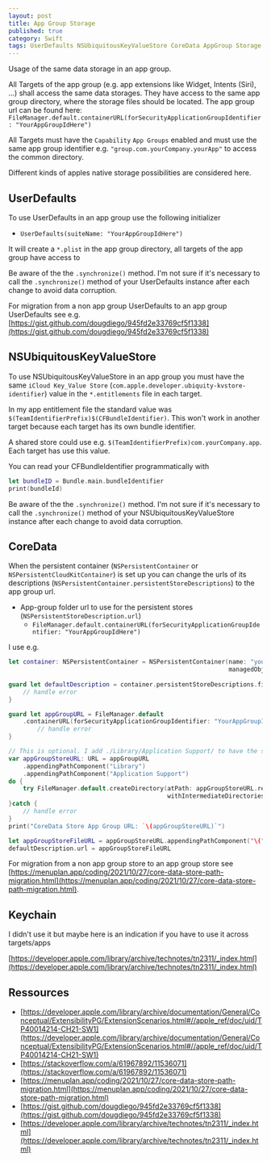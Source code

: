 ```yaml
---
layout: post
title: App Group Storage
published: true
category: Swift
tags: UserDefaults NSUbiquitousKeyValueStore CoreData AppGroup Storage
---
```




Usage of the same data storage in an app group.

All Targets of the app group (e.g. app extensions like Widget, Intents (Siri), ...) shall access the same data storages.
They have access to the same app group directory, where the storage files should be located. The app group url can be found here: `FileManager.default.containerURL(forSecurityApplicationGroupIdentifier: "YourAppGroupIdHere")`

All Targets must have the `Capability` `App Groups` enabled and must use the same app group identifier e.g. `"group.com.yourCompany.yourApp"` to access the common directory.

Different kinds of apples native storage possibilities are considered here.



## UserDefaults

To use UserDefaults in an app group use the following initializer

- `UserDefaults(suiteName: "YourAppGroupIdHere")`

It will create a `*.plist` in the app group directory, all targets of the app group have access to

Be aware of the the `.synchronize()` method. I'm not sure if it's necessary to call the `.synchronize()` method of your UserDefaults instance after each change to avoid data corruption.

For migration from a non app group UserDefaults to an app group UserDefaults see e.g. [https://gist.github.com/dougdiego/945fd2e33769cf5f1338](https://gist.github.com/dougdiego/945fd2e33769cf5f1338)



## NSUbiquitousKeyValueStore

To use NSUbiquitousKeyValueStore in an app group you must have the same `iCloud Key_Value Store` (`com.apple.developer.ubiquity-kvstore-identifier`) value in the `*.entitlements` file in each target.

In my app entitlement file the standard value was
`$(TeamIdentifierPrefix)$(CFBundleIdentifier)`. This won't work in another target because each target has its own bundle identifier. 

A shared store could use e.g. `$(TeamIdentifierPrefix)com.yourCompany.app`. Each target has use this value.

You can read your CFBundleIdentifier programmatically with 
```swift
let bundleID = Bundle.main.bundleIdentifier
print(bundleId)
```


Be aware of the the `.synchronize()` method. I'm not sure if it's necessary to call the `.synchronize()` method of your NSUbiquitousKeyValueStore instance after each change to avoid data corruption.



## CoreData

When the persistent container (`NSPersistentContainer` or `NSPersistentCloudKitContainer`) is set up you can change the urls of its descriptions (`NSPersistentContainer.persistentStoreDescriptions`) to the app group url.

- App-group folder url to use for the persistent stores (`NSPersistentStoreDescription.url`)
    - `FileManager.default.containerURL(forSecurityApplicationGroupIdentifier: "YourAppGroupIdHere")`

I use e.g. 
 
```swift 
let container: NSPersistentContainer = NSPersistentContainer(name: "yourDataModelName",
                                                             managedObjectModel: yourDataModel)
                                                            
guard let defaultDescription = container.persistentStoreDescriptions.first else {
    // handle error
}

guard let appGroupURL = FileManager.default
    .containerURL(forSecurityApplicationGroupIdentifier: "YourAppGroupId") else {
        // handle error
}

// This is optional. I add ./Library/Application Support/ to have the same structure as in the app sandbox
var appGroupStoreURL: URL = appGroupURL
    .appendingPathComponent("Library")
    .appendingPathComponent("Application Support")
do {
    try FileManager.default.createDirectory(atPath: appGroupStoreURL.relativePath,
                                            withIntermediateDirectories: true)
}catch {
    // handle error
}
print("CoreData Store App Group URL: `\(appGroupStoreURL)`")

let appGroupStoreFileURL = appGroupStoreURL.appendingPathComponent("\("yourDataModelName")_private.sqlite")
defaultDescription.url = appGroupStoreFileURL
```


For migration from a non app group store to an app group store see [https://menuplan.app/coding/2021/10/27/core-data-store-path-migration.html](https://menuplan.app/coding/2021/10/27/core-data-store-path-migration.html).


## Keychain

I didn't use it but maybe here is an indication if you have to use it across targets/apps

[https://developer.apple.com/library/archive/technotes/tn2311/_index.html](https://developer.apple.com/library/archive/technotes/tn2311/_index.html)


## Ressources
- [https://developer.apple.com/library/archive/documentation/General/Conceptual/ExtensibilityPG/ExtensionScenarios.html#//apple_ref/doc/uid/TP40014214-CH21-SW1](https://developer.apple.com/library/archive/documentation/General/Conceptual/ExtensibilityPG/ExtensionScenarios.html#//apple_ref/doc/uid/TP40014214-CH21-SW1)
- [https://stackoverflow.com/a/61967892/11536071](https://stackoverflow.com/a/61967892/11536071)
- [https://menuplan.app/coding/2021/10/27/core-data-store-path-migration.html](https://menuplan.app/coding/2021/10/27/core-data-store-path-migration.html)
- [https://gist.github.com/dougdiego/945fd2e33769cf5f1338](https://gist.github.com/dougdiego/945fd2e33769cf5f1338)
- [https://developer.apple.com/library/archive/technotes/tn2311/_index.html](https://developer.apple.com/library/archive/technotes/tn2311/_index.html)

